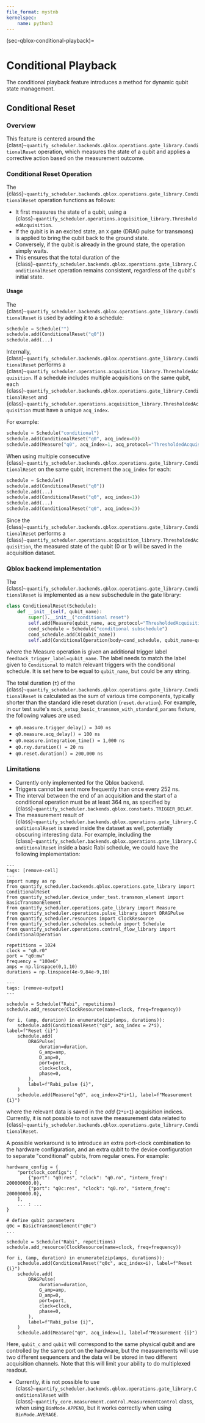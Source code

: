 ```yaml
---
file_format: mystnb
kernelspec:
    name: python3
---
```

(sec-qblox-conditional-playback)=

# Conditional Playback

The conditional playback feature introduces a method for dynamic qubit state management.

## Conditional Reset

### Overview

This feature is centered around the {class}`~quantify_scheduler.backends.qblox.operations.gate_library.ConditionalReset` operation, which measures
the state of a qubit and applies a corrective action based on the measurement
outcome.

### Conditional Reset Operation

The {class}`~quantify_scheduler.backends.qblox.operations.gate_library.ConditionalReset` operation functions as follows:
- It first measures the state of a qubit, using a {class}`~quantify_scheduler.operations.acquisition_library.ThresholdedAcquisition`.
- If the qubit is in an excited state, an `X` gate (DRAG pulse for transmons) is applied to
  bring the qubit back to the ground state.
- Conversely, if the qubit is already in the ground state, the operation simply
  waits.
- This ensures that the total duration of the {class}`~quantify_scheduler.backends.qblox.operations.gate_library.ConditionalReset` operation
  remains consistent, regardless of the qubit's initial state.

#### Usage

The {class}`~quantify_scheduler.backends.qblox.operations.gate_library.ConditionalReset` is used by adding it to a schedule:

```python
schedule = Schedule("")
schedule.add(ConditionalReset("q0"))
schedule.add(...)
```

Internally, {class}`~quantify_scheduler.backends.qblox.operations.gate_library.ConditionalReset` performs a {class}`~quantify_scheduler.operations.acquisition_library.ThresholdedAcquisition`. If a
schedule includes multiple acquisitions on the same qubit, each
{class}`~quantify_scheduler.backends.qblox.operations.gate_library.ConditionalReset` and {class}`~quantify_scheduler.operations.acquisition_library.ThresholdedAcquisition` must have a unique `acq_index`.

For example:

```python
schedule = Schedule("conditional")
schedule.add(ConditionalReset("q0", acq_index=0))
schedule.add(Measure("q0", acq_index=1, acq_protocol="ThresholdedAcquisition"))
```

When using multiple consecutive {class}`~quantify_scheduler.backends.qblox.operations.gate_library.ConditionalReset` on the same qubit, increment the `acq_index` for each:

```python
schedule = Schedule()
schedule.add(ConditionalReset("q0"))
schedule.add(...)
schedule.add(ConditionalReset("q0", acq_index=1))
schedule.add(...)
schedule.add(ConditionalReset("q0", acq_index=2))
```

Since the {class}`~quantify_scheduler.backends.qblox.operations.gate_library.ConditionalReset` performs a {class}`~quantify_scheduler.operations.acquisition_library.ThresholdedAcquisition`, the measured
state of the qubit (0 or 1) will be saved in the acquisition dataset.


### Qblox backend implementation

The {class}`~quantify_scheduler.backends.qblox.operations.gate_library.ConditionalReset` is implemented as a new subschedule in the gate library:

```python
class ConditionalReset(Schedule):
    def __init__(self, qubit_name):
        super().__init__("conditional reset")
        self.add(Measure(qubit_name, acq_protocol="ThresholdedAcquisition", feedback_trigger_label=qubit_name))
        cond_schedule = Schedule("conditional subschedule")
        cond_schedule.add(X(qubit_name))
        self.add(ConditionalOperation(body=cond_schedule, qubit_name=qubit_name))
```

where the Measure operation is given an additional trigger label
`feedback_trigger_label=qubit_name`. The label needs to match the label given to
`Conditional` to match relevant triggers with the conditional schedule. It is
set here to be equal to `qubit_name`, but could be any string.

The total duration (`t`) of the {class}`~quantify_scheduler.backends.qblox.operations.gate_library.ConditionalReset` is calculated as the sum of
various time components, typically shorter than the standard idle reset duration
(`reset.duration`). For example, in our test suite's
`mock_setup_basic_transmon_with_standard_params` fixture, the following values
are used:

- `q0.measure.trigger_delay() = 340 ns`
- `q0.measure.acq_delay() = 100 ns`
- `q0.measure.integration_time() = 1,000 ns`
- `q0.rxy.duration() = 20 ns`
- `q0.reset.duration() = 200,000 ns`

### Limitations

- Currently only implemented for the Qblox backend.
- Triggers cannot be sent more frequently than once every 252 ns.
- The interval between the end of an acquisition and the start of a conditional
  operation must be at least 364 ns, as specified by 
  {class}`~quantify_scheduler.backends.qblox.constants.TRIGGER_DELAY`.
- The measurement result of {class}`~quantify_scheduler.backends.qblox.operations.gate_library.ConditionalReset` is saved inside the dataset as well, potentially obscuring interesting data. For example, including the {class}`~quantify_scheduler.backends.qblox.operations.gate_library.ConditionalReset` inside a basic Rabi schedule, we could have the following implementation:

```{code-cell} ipython3
---
tags: [remove-cell]
---
import numpy as np
from quantify_scheduler.backends.qblox.operations.gate_library import ConditionalReset
from quantify_scheduler.device_under_test.transmon_element import BasicTransmonElement
from quantify_scheduler.operations.gate_library import Measure
from quantify_scheduler.operations.pulse_library import DRAGPulse
from quantify_scheduler.resources import ClockResource
from quantify_scheduler.schedules.schedule import Schedule
from quantify_scheduler.operations.control_flow_library import ConditionalOperation

repetitions = 1024
clock = "q0.r0"
port = "q0:mw"
frequency = "100e6"
amps = np.linspace(0,1,10)
durations = np.linspace(4e-9,84e-9,10)
```

```{code-cell} ipython3
---
tags: [remove-output]
---

schedule = Schedule("Rabi", repetitions)
schedule.add_resource(ClockResource(name=clock, freq=frequency))

for i, (amp, duration) in enumerate(zip(amps, durations)):
    schedule.add(ConditionalReset("q0", acq_index = 2*i), label=f"Reset {i}")
    schedule.add(
        DRAGPulse(
            duration=duration,
            G_amp=amp,
            D_amp=0,
            port=port,
            clock=clock,
            phase=0,
        ),
        label=f"Rabi_pulse {i}",
    )
    schedule.add(Measure("q0", acq_index=2*i+1), label=f"Measurement {i}")
```

where the relevant data is saved in the *odd* (`2*i+1`) acquisition indices. Currently, it is not possible to not save the measurement data related to {class}`~quantify_scheduler.backends.qblox.operations.gate_library.ConditionalReset`. 

A possible workaround is to introduce an extra port-clock combination to the hardware configuration, and an extra qubit to the device configuration to separate "conditional" qubits, from regular ones. For example:

```{code-cell} ipython3
hardware_config = {
    "portclock_configs": [
        {"port": "q0:res", "clock": "q0.ro", "interm_freq": 200000000.0},
        {"port": "q0c:res", "clock": "q0.ro", "interm_freq": 200000000.0},
    ],
    ... : ...
}

# define qubit parameters
q0c = BasicTransmonElement("q0c")
...

schedule = Schedule("Rabi", repetitions)
schedule.add_resource(ClockResource(name=clock, freq=frequency))

for i, (amp, duration) in enumerate(zip(amps, durations)):
    schedule.add(ConditionalReset("q0c", acq_index=i), label=f"Reset {i}")
    schedule.add(
        DRAGPulse(
            duration=duration,
            G_amp=amp,
            D_amp=0,
            port=port,
            clock=clock,
            phase=0,
        ),
        label=f"Rabi_pulse {i}",
    )
    schedule.add(Measure("q0", acq_index=i), label=f"Measurement {i}")
```

Here, `qubit_c` and `qubit` will correspond to the same physical qubit and are controlled by the same port on the hardware, but the measurements will use two different sequencers and the data will be stored in two different acquisition channels. Note that this will limit your ability to do multiplexed readout. 
- Currently, it is not possible to use
  {class}`~quantify_scheduler.backends.qblox.operations.gate_library.ConditionalReset`
  with {class}`~quantify_core.measurement.control.MeasurementControl` class, when using
  `BinMode.APPEND`, but it works correctly when using `BinMode.AVERAGE`.
